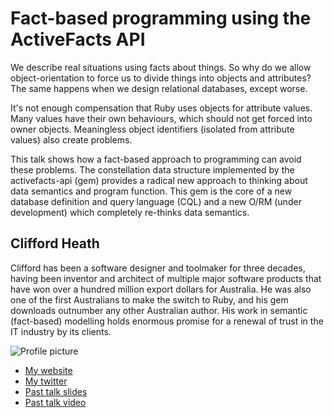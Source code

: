 # Fact-based programming using the ActiveFacts API

We describe real situations using facts about things. So why do we allow
object-orientation to force us to divide things into objects and attributes?
The same happens when we design relational databases, except worse.

It's not enough compensation that Ruby uses objects for attribute values.  Many
values have their own behaviours, which should not get forced into owner objects.
Meaningless object identifiers (isolated from attribute values) also create problems.

This talk shows how a fact-based approach to programming can avoid these problems.
The constellation data structure implemented by the activefacts-api (gem) provides
a radical new approach to thinking about data semantics and program function.
This gem is the core of a new database definition and query language (CQL) and
a new O/RM (under development) which completely re-thinks data semantics.

## Clifford Heath

Clifford has been a software designer and toolmaker for three decades, having
been inventor and architect of multiple major software products that have won
over a hundred million export dollars for Australia.  He was also one of the
first Australians to make the switch to Ruby, and his gem downloads outnumber
any other Australian author. His work in semantic (fact-based) modelling holds
enormous promise for a renewal of trust in the IT industry by its clients.

![Profile picture](https://raw.github.com/cjheath/rubyconfau-2013-cfp/master/clifford_heath-fact-based-programming/profile_picture_640x480.jpg)

- [My website](http://dataconstellation.com)
- [My twitter](https://twitter.com/cliffordheath)
- [Past talk slides](http://dataconstellation.com/ActiveFacts/CQL%20Slides%202009.pdf)
- [Past talk video](http://dataconstellation.com/screencasts/CQL.shtml)
